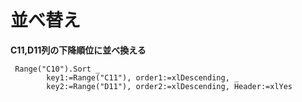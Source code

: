 # 並べ替え

**C11,D11列の下降順位に並べ換える**
```     
 Range("C10").Sort _
        key1:=Range("C11"), order1:=xlDescending, _
        key2:=Range("D11"), order2:=xlDescending, Header:=xlYes
        
```
